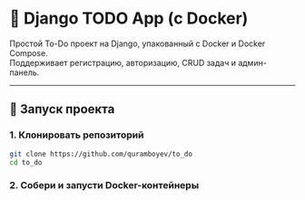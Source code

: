 # 📝 Django TODO App (с Docker)

Простой To-Do проект на Django, упакованный с Docker и Docker Compose.  
Поддерживает регистрацию, авторизацию, CRUD задач и админ-панель.

---

## 🚀 Запуск проекта

### 1. Клонировать репозиторий

```bash
git clone https://github.com/quramboyev/to_do
cd to_do
```

### 2. Собери и запусти Docker-контейнеры

